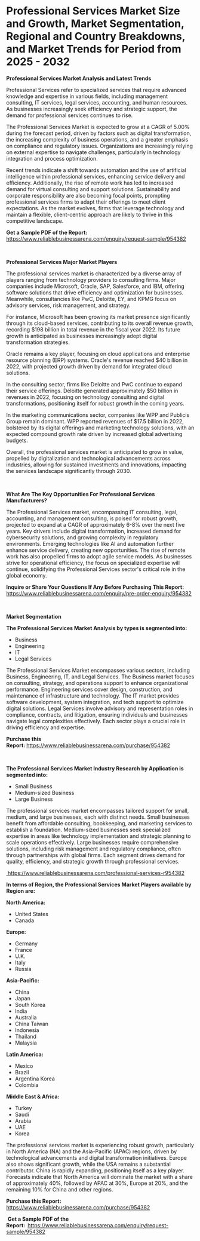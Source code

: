 <p><h1>Professional Services Market Size and Growth, Market Segmentation, Regional and Country Breakdowns, and Market Trends for Period from 2025 -  2032</h1></p><p><strong>Professional Services Market Analysis and Latest Trends</strong></p>
<p><p>Professional Services refer to specialized services that require advanced knowledge and expertise in various fields, including management consulting, IT services, legal services, accounting, and human resources. As businesses increasingly seek efficiency and strategic support, the demand for professional services continues to rise.</p><p>The Professional Services Market is expected to grow at a CAGR of 5.00% during the forecast period, driven by factors such as digital transformation, the increasing complexity of business operations, and a greater emphasis on compliance and regulatory issues. Organizations are increasingly relying on external expertise to navigate challenges, particularly in technology integration and process optimization.</p><p>Recent trends indicate a shift towards automation and the use of artificial intelligence within professional services, enhancing service delivery and efficiency. Additionally, the rise of remote work has led to increased demand for virtual consulting and support solutions. Sustainability and corporate responsibility are also becoming focal points, prompting professional services firms to adapt their offerings to meet client expectations. As the market evolves, firms that leverage technology and maintain a flexible, client-centric approach are likely to thrive in this competitive landscape.</p></p>
<p><strong>Get a Sample PDF of the Report:&nbsp;</strong> <a href="https://www.reliablebusinessarena.com/enquiry/request-sample/954382?utm_campaign=2177&utm_medium=2&utm_source=Github&utm_content=ia&utm_term=16042025&utm_id=professional-services">https://www.reliablebusinessarena.com/enquiry/request-sample/954382</a></p>
<p>&nbsp;</p>
<p><strong>Professional Services Major Market Players</strong></p>
<p><p>The professional services market is characterized by a diverse array of players ranging from technology providers to consulting firms. Major companies include Microsoft, Oracle, SAP, Salesforce, and IBM, offering software solutions that drive efficiency and optimization for businesses. Meanwhile, consultancies like PwC, Deloitte, EY, and KPMG focus on advisory services, risk management, and strategy.</p><p>For instance, Microsoft has been growing its market presence significantly through its cloud-based services, contributing to its overall revenue growth, recording $198 billion in total revenue in the fiscal year 2022. Its future growth is anticipated as businesses increasingly adopt digital transformation strategies.</p><p>Oracle remains a key player, focusing on cloud applications and enterprise resource planning (ERP) systems. Oracle's revenue reached $40 billion in 2022, with projected growth driven by demand for integrated cloud solutions.</p><p>In the consulting sector, firms like Deloitte and PwC continue to expand their service offerings. Deloitte generated approximately $50 billion in revenues in 2022, focusing on technology consulting and digital transformations, positioning itself for robust growth in the coming years.</p><p>In the marketing communications sector, companies like WPP and Publicis Group remain dominant. WPP reported revenues of $17.5 billion in 2022, bolstered by its digital offerings and marketing technology solutions, with an expected compound growth rate driven by increased global advertising budgets.</p><p>Overall, the professional services market is anticipated to grow in value, propelled by digitalization and technological advancements across industries, allowing for sustained investments and innovations, impacting the services landscape significantly through 2030.</p></p>
<p>&nbsp;</p>
<p><strong>What Are The Key Opportunities For Professional Services Manufacturers?</strong></p>
<p><p>The Professional Services market, encompassing IT consulting, legal, accounting, and management consulting, is poised for robust growth, projected to expand at a CAGR of approximately 6-8% over the next five years. Key drivers include digital transformation, increased demand for cybersecurity solutions, and growing complexity in regulatory environments. Emerging technologies like AI and automation further enhance service delivery, creating new opportunities. The rise of remote work has also propelled firms to adopt agile service models. As businesses strive for operational efficiency, the focus on specialized expertise will continue, solidifying the Professional Services sector's critical role in the global economy.</p></p>
<p><strong>Inquire or Share Your Questions If Any Before Purchasing This Report:</strong> <a href="https://www.reliablebusinessarena.com/enquiry/pre-order-enquiry/954382?utm_campaign=2177&utm_medium=2&utm_source=Github&utm_content=ia&utm_term=16042025&utm_id=professional-services">https://www.reliablebusinessarena.com/enquiry/pre-order-enquiry/954382</a></p>
<p>&nbsp;</p>
<p><strong>Market Segmentation</strong></p>
<p><strong>The Professional Services Market Analysis by types is segmented into:</strong></p>
<p><ul><li>Business</li><li>Engineering</li><li>IT</li><li>Legal Services</li></ul></p>
<p><p>The Professional Services Market encompasses various sectors, including Business, Engineering, IT, and Legal Services. The Business market focuses on consulting, strategy, and operations support to enhance organizational performance. Engineering services cover design, construction, and maintenance of infrastructure and technology. The IT market provides software development, system integration, and tech support to optimize digital solutions. Legal Services involve advisory and representation roles in compliance, contracts, and litigation, ensuring individuals and businesses navigate legal complexities effectively. Each sector plays a crucial role in driving efficiency and expertise.</p></p>
<p><strong>Purchase this Report:&nbsp;</strong><a href="https://www.reliablebusinessarena.com/purchase/954382?utm_campaign=2177&utm_medium=2&utm_source=Github&utm_content=ia&utm_term=16042025&utm_id=professional-services">https://www.reliablebusinessarena.com/purchase/954382</a></p>
<p>&nbsp;</p>
<p><strong>The Professional Services Market Industry Research by Application is segmented into:</strong></p>
<p><ul><li>Small Business</li><li>Medium-sized Business</li><li>Large Business</li></ul></p>
<p><p>The professional services market encompasses tailored support for small, medium, and large businesses, each with distinct needs. Small businesses benefit from affordable consulting, bookkeeping, and marketing services to establish a foundation. Medium-sized businesses seek specialized expertise in areas like technology implementation and strategic planning to scale operations effectively. Large businesses require comprehensive solutions, including risk management and regulatory compliance, often through partnerships with global firms. Each segment drives demand for quality, efficiency, and strategic growth through professional services.</p></p>
<p><a href="https://www.reliablebusinessarena.com/professional-services-r954382?utm_campaign=2177&utm_medium=2&utm_source=Github&utm_content=ia&utm_term=16042025&utm_id=professional-services">&nbsp;https://www.reliablebusinessarena.com/professional-services-r954382</a></p>
<p><strong>In terms of Region, the Professional Services Market Players available by Region are:</strong></p>
<p>
    <p> <strong> North America: </strong>
        <ul>
            <li>United States</li>
            <li>Canada</li>
        </ul>
        </p> 
    <p> <strong> Europe: </strong>
        <ul>
            <li>Germany</li>
            <li>France</li>
            <li>U.K.</li>
            <li>Italy</li>
            <li>Russia</li>
        </ul>
        </p> 
    <p> <strong> Asia-Pacific: </strong>
        <ul>
            <li>China</li>
            <li>Japan</li>
            <li>South Korea</li>
            <li>India</li>
            <li>Australia</li>
            <li>China Taiwan</li>
            <li>Indonesia</li>
            <li>Thailand</li>
            <li>Malaysia</li>
        </ul>
        </p> 
    <p> <strong> Latin America: </strong>
        <ul>
            <li>Mexico</li>
            <li>Brazil</li>
            <li>Argentina Korea</li>
            <li>Colombia</li>
        </ul>
        </p> 
    <p> <strong> Middle East & Africa: </strong>
        <ul>
            <li>Turkey</li>
            <li>Saudi</li>
            <li>Arabia</li>
            <li>UAE</li>
            <li>Korea</li>
        </ul>
    </p>
    </p>
<p><p>The professional services market is experiencing robust growth, particularly in North America (NA) and the Asia-Pacific (APAC) regions, driven by technological advancements and digital transformation initiatives. Europe also shows significant growth, while the USA remains a substantial contributor. China is rapidly expanding, positioning itself as a key player. Forecasts indicate that North America will dominate the market with a share of approximately 40%, followed by APAC at 30%, Europe at 20%, and the remaining 10% for China and other regions.</p></p>
<p><strong>Purchase this Report: </strong><a href="https://www.reliablebusinessarena.com/purchase/954382?utm_campaign=2177&utm_medium=2&utm_source=Github&utm_content=ia&utm_term=16042025&utm_id=professional-services">https://www.reliablebusinessarena.com/purchase/954382</a></p>
<p>&nbsp;<strong>Get a Sample PDF of the Report:&nbsp;&nbsp;</strong><a href="https://www.reliablebusinessarena.com/enquiry/request-sample/954382?utm_campaign=2177&utm_medium=2&utm_source=Github&utm_content=ia&utm_term=16042025&utm_id=professional-services">https://www.reliablebusinessarena.com/enquiry/request-sample/954382</a></p>
<p><strong></strong></p>
<p><p></p><p></p><p></p></p>